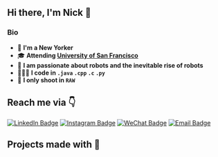 ## Hi there, I'm Nick 👋

### Bio
* 🚶 **I'm a New Yorker**
* 🎓 **Attending [University of San Francisco](https://www.usfca.edu/)**
* 🤖 **I am passionate about robots and the inevitable rise of robots**
* 👨🏻‍💻 **I code in `.java` `.cpp` `.c` `.py`**
* 📸 **I only shoot in `RAW`**

## Reach me via 👇
[![LinkedIn Badge](https://img.shields.io/badge/LinkedIn-Profile-informational?style=flat&logo=linkedin&logoColor=white&color=0D76A8)](https://www.linkedin.com/in/skhan26/)
[![Instagram Badge](https://img.shields.io/badge/Instagram-Profile-informatinal?style=flat&logo=instagram)](https://www.instagram.com/esolonick)
[![WeChat Badge](https://img.shields.io/badge/WeChat-Profile-informational?style=flat&logo=wechat)](weixin://dl/chat?{wxid_xaeq9i7I615312})
[![Email Badge](https://img.shields.io/badge/Email-blue?style=flat&logo=email)](mailto:slimy-pier-0s@icloud.com)

## Projects made with 🤌